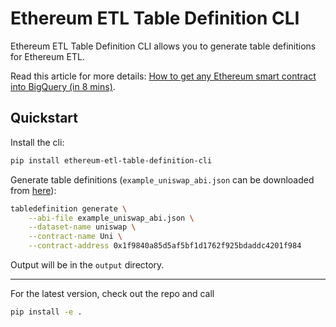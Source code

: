 # Ethereum ETL Table Definition CLI

Ethereum ETL Table Definition CLI allows you to generate table definitions for Ethereum ETL. 

Read this article for more details: [How to get any Ethereum smart contract into BigQuery (in 8 mins)](https://towardsdatascience.com/how-to-get-any-ethereum-smart-contract-into-bigquery-in-8-mins-bab5db1fdeee).

## Quickstart

Install the cli:

```bash
pip install ethereum-etl-table-definition-cli
```

Generate table definitions (`example_uniswap_abi.json` can be downloaded from [here](https://github.com/blockchain-etl/ethereum-etl-table-definition-cli/blob/main/example_uniswap_abi.json)):

```bash
tabledefinition generate \
    --abi-file example_uniswap_abi.json \
    --dataset-name uniswap \
    --contract-name Uni \
    --contract-address 0x1f9840a85d5af5bf1d1762f925bdaddc4201f984
```

Output will be in the `output` directory.

---

For the latest version, check out the repo and call 
```bash
pip install -e . 
```